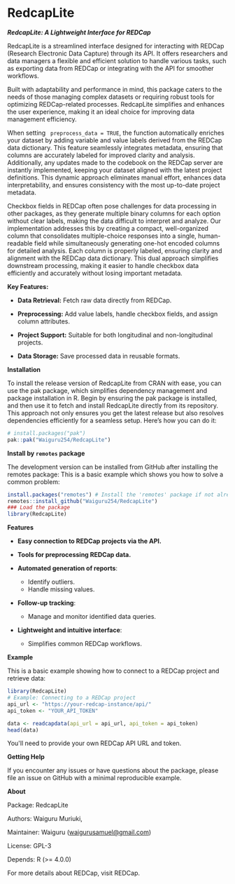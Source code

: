 <!-- README.md is generated from README.Rmd. Please edit that file -->

# RedcapLite
<!-- badges: start -->
<!-- badges: end -->

***RedcapLite: A Lightweight Interface for REDCap***

RedcapLite is a streamlined interface designed for interacting with REDCap (Research Electronic Data Capture) through its API. It offers researchers and data managers a flexible and efficient solution to handle various tasks, such as exporting data from REDCap or integrating with the API for smoother workflows.

Built with adaptability and performance in mind, this package caters to the needs of those managing complex datasets or requiring robust tools for optimizing REDCap-related processes. RedcapLite simplifies and enhances the user experience, making it an ideal choice for improving data management efficiency.

When setting ``` preprocess_data = TRUE```, the function automatically enriches your dataset by adding variable and value labels derived from the REDCap data dictionary. This feature seamlessly integrates metadata, ensuring that columns are accurately labeled for improved clarity and analysis. Additionally, any updates made to the codebook on the REDCap server are instantly implemented, keeping your dataset aligned with the latest project definitions. This dynamic approach eliminates manual effort, enhances data interpretability, and ensures consistency with the most up-to-date project metadata.

Checkbox fields in REDCap often pose challenges for data processing in other packages, as they generate multiple binary columns for each option without clear labels, making the data difficult to interpret and analyze. Our implementation addresses this by creating a compact, well-organized column that consolidates multiple-choice responses into a single, human-readable field while simultaneously generating one-hot encoded columns for detailed analysis. Each column is properly labeled, ensuring clarity and alignment with the REDCap data dictionary. This dual approach simplifies downstream processing, making it easier to handle checkbox data efficiently and accurately without losing important metadata.


**Key Features:**

- **Data Retrieval:** Fetch raw data directly from REDCap.

- **Preprocessing:** Add value labels, handle checkbox fields, and assign column attributes.

- **Project Support:** Suitable for both longitudinal and non-longitudinal projects.

- **Data Storage:** Save processed data in reusable formats.

**Installation**

To install the release version of RedcapLite from CRAN with ease, you can use the pak package, which simplifies dependency management and package installation in R. Begin by ensuring the pak package is installed, and then use it to fetch and install RedcapLite directly from its repository. This approach not only ensures you get the latest release but also resolves dependencies efficiently for a seamless setup. Here’s how you can do it:

``` r
# install.packages("pak")
pak::pak("Waiguru254/RedcapLite")
```
**Install by ```remotes``` package**

The development version can be installed from GitHub after installing the remotes package:
This is a basic example which shows you how to solve a common problem:

``` r
install.packages("remotes") # Install the 'remotes' package if not already installed
remotes::install_github("Waiguru254/RedcapLite")
### Load the package
library(RedcapLite)

```

**Features**

- **Easy connection to REDCap projects via the API.**

- **Tools for preprocessing REDCap data.**

- **Automated generation of reports**:
  - Identify outliers.
  - Handle missing values.

- **Follow-up tracking**:
  - Manage and monitor identified data queries.

- **Lightweight and intuitive interface**:
  - Simplifies common REDCap workflows.
  
 **Example**

This is a basic example showing how to connect to a REDCap project and retrieve data:
```r
library(RedcapLite)
# Example: Connecting to a REDCap project
api_url <- "https://your-redcap-instance/api/"
api_token <- "YOUR_API_TOKEN"

data <- readcapdata(api_url = api_url, api_token = api_token)
head(data)
```
You'll need to provide your own REDCap API URL and token.

**Getting Help**

If you encounter any issues or have questions about the package, please file an issue on GitHub with a minimal reproducible example.

**About**

Package: RedcapLite

Authors: Waiguru Muriuki, 

Maintainer: Waiguru (waigurusamuel@gmail.com)

License: GPL-3

Depends: R (>= 4.0.0)

For more details about REDCap, visit REDCap.

